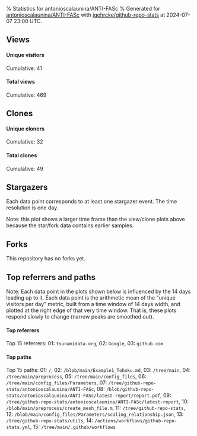 % Statistics for antonioscalaunina/ANTI-FASc
% Generated for [antonioscalaunina/ANTI-FASc](https://github.com/antonioscalaunina/ANTI-FASc) with [jgehrcke/github-repo-stats](https://github.com/jgehrcke/github-repo-stats) at 2024-07-07 23:00 UTC.


## Views

#### Unique visitors
<div id="chart_views_unique" class="full-width-chart"></div>

Cumulative: 41

#### Total views
<div id="chart_views_total" class="full-width-chart"></div>

Cumulative: 469

<div class="pagebreak-for-print"> </div>

## Clones

#### Unique cloners
<div id="chart_clones_unique" class="full-width-chart"></div>

Cumulative: 32

#### Total clones
<div id="chart_clones_total" class="full-width-chart"></div>

Cumulative: 49



<div class="pagebreak-for-print"> </div>



## Stargazers

Each data point corresponds to at least one stargazer event.
The time resolution is one day.

<div id="chart_stargazers" class="full-width-chart"></div>


Note: this plot shows a larger time frame than the view/clone plots above because the star/fork data contains earlier samples.



## Forks

This repository has no forks yet.



<div class="pagebreak-for-print"> </div>



## Top referrers and paths


Note: Each data point in the plots shown below is influenced by the 14 days
leading up to it. Each data point is the arithmetic mean of the "unique
visitors per day" metric, built from a time window of 14 days width, and
plotted at the right edge of that very time window. That is, these plots
respond slowly to change (narrow peaks are smoothed out).




#### Top referrers


<div id="chart_referrers_top_n_alltime" class="full-width-chart"></div>

Top 15 referrers: 01: `tsunamidata.org`, 02: `Google`, 03: `github.com`





#### Top paths


<div id="chart_paths_top_n_alltime" class="full-width-chart"></div>

Top 15 paths: 01: `/`, 02: `/blob/main/Example1_Tohoku.md`, 03: `/tree/main`, 04: `/tree/main/preprocess`, 05: `/tree/main/config_files`, 06: `/tree/main/config_files/Parameters`, 07: `/tree/github-repo-stats/antonioscalaunina/ANTI-FASc`, 08: `/blob/github-repo-stats/antonioscalaunina/ANTI-FASc/latest-report/report.pdf`, 09: `/tree/github-repo-stats/antonioscalaunina/ANTI-FASc/latest-report`, 10: `/blob/main/preprocess/create_mesh_file.m`, 11: `/tree/github-repo-stats`, 12: `/blob/main/config_files/Parameters/scaling_relationship.json`, 13: `/tree/github-repo-stats/utils`, 14: `/actions/workflows/github-repo-stats.yml`, 15: `/tree/main/.github/workflows`


<script type="text/javascript">
    vegaEmbed('#chart_views_unique', {"$schema": "https://vega.github.io/schema/vega-lite/v4.17.0.json", "config": {"arc": {"fill": "#1b1e23"}, "area": {"fill": "#1b1e23"}, "axisBottom": {"domainColor": "#a9b4c4", "gridColor": "#a9b4c4", "labelColor": "#1b1e23", "labelFont": "relative-mono-11-pitch-pro, Menlo, monospace", "tickColor": "#a9b4c4", "titleColor": "#1b1e23", "titleFont": "relative-mono-11-pitch-pro, Menlo, monospace"}, "axisLeft": {"domainColor": "#a9b4c4", "gridColor": "#a9b4c4", "labelColor": "#1b1e23", "labelFont": "relative-mono-11-pitch-pro, Menlo, monospace", "tickColor": "#a9b4c4", "titleColor": "#1b1e23", "titleFont": "relative-mono-11-pitch-pro, Menlo, monospace"}, "axisX": {"grid": false}, "axisY": {"grid": false, "labelBound": true}, "background": "#FFFFFF", "group": {"fill": "#FFFFFF"}, "header": {"fontWeight": 400, "labelFont": "relative-mono-11-pitch-pro, Menlo, monospace", "titleFont": "relative-mono-11-pitch-pro, Menlo, monospace"}, "legend": {"labelFont": "relative-mono-11-pitch-pro, Menlo, monospace", "symbolSize": 200, "symbolType": "circle", "titleFont": "relative-mono-11-pitch-pro, Menlo, monospace"}, "line": {"color": "#1b1e23", "stroke": "#1b1e23"}, "path": {"stroke": "#1b1e23"}, "point": {"color": "#1b1e23", "cursor": "pointer", "filled": true, "size": 20}, "range": {"category": ["#85a2f7", "#ea9755", "#7eb36a", "#f07071", "#bc85d9", "#e587b6", "#a9b4c4", "#d4c05e", "#64b9c4"]}, "style": {"bar": {"fill": "#1b1e23"}, "text": {"font": "relative-mono-11-pitch-pro, Menlo, monospace", "fontWeight": 400}}, "symbol": {"shape": "circle"}, "title": {"anchor": "start", "font": "relative-mono-11-pitch-pro, Menlo, monospace", "fontWeight": 400}, "trail": {"color": "#1b1e23", "stroke": "#1b1e23"}, "view": {"stroke": null}}, "data": {"name": "data-67abc84c43fa76aeb99951fd622b638c"}, "datasets": {"data-67abc84c43fa76aeb99951fd622b638c": [{"time": "2024-06-05T00:00:00+00:00", "views_total": 52, "views_unique": 2}, {"time": "2024-06-07T00:00:00+00:00", "views_total": 25, "views_unique": 2}, {"time": "2024-06-08T00:00:00+00:00", "views_total": 9, "views_unique": 1}, {"time": "2024-06-10T00:00:00+00:00", "views_total": 36, "views_unique": 1}, {"time": "2024-06-11T00:00:00+00:00", "views_total": 23, "views_unique": 3}, {"time": "2024-06-12T00:00:00+00:00", "views_total": 3, "views_unique": 1}, {"time": "2024-06-13T00:00:00+00:00", "views_total": 0, "views_unique": 0}, {"time": "2024-06-14T00:00:00+00:00", "views_total": 16, "views_unique": 2}, {"time": "2024-06-16T00:00:00+00:00", "views_total": 2, "views_unique": 1}, {"time": "2024-06-17T00:00:00+00:00", "views_total": 58, "views_unique": 4}, {"time": "2024-06-18T00:00:00+00:00", "views_total": 2, "views_unique": 1}, {"time": "2024-06-19T00:00:00+00:00", "views_total": 137, "views_unique": 2}, {"time": "2024-06-20T00:00:00+00:00", "views_total": 8, "views_unique": 2}, {"time": "2024-06-21T00:00:00+00:00", "views_total": 2, "views_unique": 1}, {"time": "2024-06-23T00:00:00+00:00", "views_total": 4, "views_unique": 1}, {"time": "2024-06-24T00:00:00+00:00", "views_total": 11, "views_unique": 1}, {"time": "2024-06-26T00:00:00+00:00", "views_total": 8, "views_unique": 1}, {"time": "2024-06-27T00:00:00+00:00", "views_total": 21, "views_unique": 1}, {"time": "2024-06-28T00:00:00+00:00", "views_total": 18, "views_unique": 4}, {"time": "2024-06-29T00:00:00+00:00", "views_total": 0, "views_unique": 0}, {"time": "2024-06-30T00:00:00+00:00", "views_total": 2, "views_unique": 1}, {"time": "2024-07-01T00:00:00+00:00", "views_total": 18, "views_unique": 2}, {"time": "2024-07-02T00:00:00+00:00", "views_total": 2, "views_unique": 1}, {"time": "2024-07-03T00:00:00+00:00", "views_total": 6, "views_unique": 3}, {"time": "2024-07-04T00:00:00+00:00", "views_total": 4, "views_unique": 2}, {"time": "2024-07-05T00:00:00+00:00", "views_total": 2, "views_unique": 1}]}, "encoding": {"tooltip": [{"field": "views_unique", "format": ".1f", "title": "views (u)", "type": "quantitative"}, {"field": "time", "format": "%B %e, %Y", "title": "date", "type": "temporal"}], "x": {"axis": {"labelAngle": 25}, "field": "time", "scale": {"domain": ["2024-06-05", "2024-07-05"]}, "timeUnit": "yearmonthdate", "title": "date", "type": "temporal"}, "y": {"axis": {}, "field": "views_unique", "scale": {"domain": [0, 4.4], "type": "linear", "zero": true}, "title": "unique views per day", "type": "quantitative"}}, "height": 200, "mark": {"point": true, "type": "line"}, "padding": 10, "width": "container"}, {"actions": false, "renderer": "svg"}).catch(console.error);
vegaEmbed('#chart_views_total', {"$schema": "https://vega.github.io/schema/vega-lite/v4.17.0.json", "config": {"arc": {"fill": "#1b1e23"}, "area": {"fill": "#1b1e23"}, "axisBottom": {"domainColor": "#a9b4c4", "gridColor": "#a9b4c4", "labelColor": "#1b1e23", "labelFont": "relative-mono-11-pitch-pro, Menlo, monospace", "tickColor": "#a9b4c4", "titleColor": "#1b1e23", "titleFont": "relative-mono-11-pitch-pro, Menlo, monospace"}, "axisLeft": {"domainColor": "#a9b4c4", "gridColor": "#a9b4c4", "labelColor": "#1b1e23", "labelFont": "relative-mono-11-pitch-pro, Menlo, monospace", "tickColor": "#a9b4c4", "titleColor": "#1b1e23", "titleFont": "relative-mono-11-pitch-pro, Menlo, monospace"}, "axisX": {"grid": false}, "axisY": {"grid": false, "labelBound": true}, "background": "#FFFFFF", "group": {"fill": "#FFFFFF"}, "header": {"fontWeight": 400, "labelFont": "relative-mono-11-pitch-pro, Menlo, monospace", "titleFont": "relative-mono-11-pitch-pro, Menlo, monospace"}, "legend": {"labelFont": "relative-mono-11-pitch-pro, Menlo, monospace", "symbolSize": 200, "symbolType": "circle", "titleFont": "relative-mono-11-pitch-pro, Menlo, monospace"}, "line": {"color": "#1b1e23", "stroke": "#1b1e23"}, "path": {"stroke": "#1b1e23"}, "point": {"color": "#1b1e23", "cursor": "pointer", "filled": true, "size": 20}, "range": {"category": ["#85a2f7", "#ea9755", "#7eb36a", "#f07071", "#bc85d9", "#e587b6", "#a9b4c4", "#d4c05e", "#64b9c4"]}, "style": {"bar": {"fill": "#1b1e23"}, "text": {"font": "relative-mono-11-pitch-pro, Menlo, monospace", "fontWeight": 400}}, "symbol": {"shape": "circle"}, "title": {"anchor": "start", "font": "relative-mono-11-pitch-pro, Menlo, monospace", "fontWeight": 400}, "trail": {"color": "#1b1e23", "stroke": "#1b1e23"}, "view": {"stroke": null}}, "data": {"name": "data-67abc84c43fa76aeb99951fd622b638c"}, "datasets": {"data-67abc84c43fa76aeb99951fd622b638c": [{"time": "2024-06-05T00:00:00+00:00", "views_total": 52, "views_unique": 2}, {"time": "2024-06-07T00:00:00+00:00", "views_total": 25, "views_unique": 2}, {"time": "2024-06-08T00:00:00+00:00", "views_total": 9, "views_unique": 1}, {"time": "2024-06-10T00:00:00+00:00", "views_total": 36, "views_unique": 1}, {"time": "2024-06-11T00:00:00+00:00", "views_total": 23, "views_unique": 3}, {"time": "2024-06-12T00:00:00+00:00", "views_total": 3, "views_unique": 1}, {"time": "2024-06-13T00:00:00+00:00", "views_total": 0, "views_unique": 0}, {"time": "2024-06-14T00:00:00+00:00", "views_total": 16, "views_unique": 2}, {"time": "2024-06-16T00:00:00+00:00", "views_total": 2, "views_unique": 1}, {"time": "2024-06-17T00:00:00+00:00", "views_total": 58, "views_unique": 4}, {"time": "2024-06-18T00:00:00+00:00", "views_total": 2, "views_unique": 1}, {"time": "2024-06-19T00:00:00+00:00", "views_total": 137, "views_unique": 2}, {"time": "2024-06-20T00:00:00+00:00", "views_total": 8, "views_unique": 2}, {"time": "2024-06-21T00:00:00+00:00", "views_total": 2, "views_unique": 1}, {"time": "2024-06-23T00:00:00+00:00", "views_total": 4, "views_unique": 1}, {"time": "2024-06-24T00:00:00+00:00", "views_total": 11, "views_unique": 1}, {"time": "2024-06-26T00:00:00+00:00", "views_total": 8, "views_unique": 1}, {"time": "2024-06-27T00:00:00+00:00", "views_total": 21, "views_unique": 1}, {"time": "2024-06-28T00:00:00+00:00", "views_total": 18, "views_unique": 4}, {"time": "2024-06-29T00:00:00+00:00", "views_total": 0, "views_unique": 0}, {"time": "2024-06-30T00:00:00+00:00", "views_total": 2, "views_unique": 1}, {"time": "2024-07-01T00:00:00+00:00", "views_total": 18, "views_unique": 2}, {"time": "2024-07-02T00:00:00+00:00", "views_total": 2, "views_unique": 1}, {"time": "2024-07-03T00:00:00+00:00", "views_total": 6, "views_unique": 3}, {"time": "2024-07-04T00:00:00+00:00", "views_total": 4, "views_unique": 2}, {"time": "2024-07-05T00:00:00+00:00", "views_total": 2, "views_unique": 1}]}, "encoding": {"tooltip": [{"field": "views_total", "format": ".1f", "title": "views (t)", "type": "quantitative"}, {"field": "time", "format": "%B %e, %Y", "title": "date", "type": "temporal"}], "x": {"axis": {"labelAngle": 25}, "field": "time", "scale": {"domain": ["2024-06-05", "2024-07-05"]}, "timeUnit": "yearmonthdate", "title": "date", "type": "temporal"}, "y": {"axis": {"values": [1, 10, 50, 100, 500, 1000, 5000, 10000]}, "field": "views_total", "scale": {"domain": [0, 150.70000000000002], "type": "symlog", "zero": true}, "title": "total views per day", "type": "quantitative"}}, "height": 200, "mark": {"point": true, "type": "line"}, "padding": 10, "width": "container"}, {"actions": false, "renderer": "svg"}).catch(console.error);
vegaEmbed('#chart_clones_unique', {"$schema": "https://vega.github.io/schema/vega-lite/v4.17.0.json", "config": {"arc": {"fill": "#1b1e23"}, "area": {"fill": "#1b1e23"}, "axisBottom": {"domainColor": "#a9b4c4", "gridColor": "#a9b4c4", "labelColor": "#1b1e23", "labelFont": "relative-mono-11-pitch-pro, Menlo, monospace", "tickColor": "#a9b4c4", "titleColor": "#1b1e23", "titleFont": "relative-mono-11-pitch-pro, Menlo, monospace"}, "axisLeft": {"domainColor": "#a9b4c4", "gridColor": "#a9b4c4", "labelColor": "#1b1e23", "labelFont": "relative-mono-11-pitch-pro, Menlo, monospace", "tickColor": "#a9b4c4", "titleColor": "#1b1e23", "titleFont": "relative-mono-11-pitch-pro, Menlo, monospace"}, "axisX": {"grid": false}, "axisY": {"grid": false, "labelBound": true}, "background": "#FFFFFF", "group": {"fill": "#FFFFFF"}, "header": {"fontWeight": 400, "labelFont": "relative-mono-11-pitch-pro, Menlo, monospace", "titleFont": "relative-mono-11-pitch-pro, Menlo, monospace"}, "legend": {"labelFont": "relative-mono-11-pitch-pro, Menlo, monospace", "symbolSize": 200, "symbolType": "circle", "titleFont": "relative-mono-11-pitch-pro, Menlo, monospace"}, "line": {"color": "#1b1e23", "stroke": "#1b1e23"}, "path": {"stroke": "#1b1e23"}, "point": {"color": "#1b1e23", "cursor": "pointer", "filled": true, "size": 20}, "range": {"category": ["#85a2f7", "#ea9755", "#7eb36a", "#f07071", "#bc85d9", "#e587b6", "#a9b4c4", "#d4c05e", "#64b9c4"]}, "style": {"bar": {"fill": "#1b1e23"}, "text": {"font": "relative-mono-11-pitch-pro, Menlo, monospace", "fontWeight": 400}}, "symbol": {"shape": "circle"}, "title": {"anchor": "start", "font": "relative-mono-11-pitch-pro, Menlo, monospace", "fontWeight": 400}, "trail": {"color": "#1b1e23", "stroke": "#1b1e23"}, "view": {"stroke": null}}, "data": {"name": "data-77c3c3524692feede7cbf562541f0e4c"}, "datasets": {"data-77c3c3524692feede7cbf562541f0e4c": [{"clones_total": 0, "clones_unique": 0, "time": "2024-06-05T00:00:00+00:00"}, {"clones_total": 3, "clones_unique": 3, "time": "2024-06-07T00:00:00+00:00"}, {"clones_total": 0, "clones_unique": 0, "time": "2024-06-08T00:00:00+00:00"}, {"clones_total": 6, "clones_unique": 2, "time": "2024-06-10T00:00:00+00:00"}, {"clones_total": 1, "clones_unique": 1, "time": "2024-06-11T00:00:00+00:00"}, {"clones_total": 2, "clones_unique": 2, "time": "2024-06-12T00:00:00+00:00"}, {"clones_total": 1, "clones_unique": 1, "time": "2024-06-13T00:00:00+00:00"}, {"clones_total": 0, "clones_unique": 0, "time": "2024-06-14T00:00:00+00:00"}, {"clones_total": 0, "clones_unique": 0, "time": "2024-06-16T00:00:00+00:00"}, {"clones_total": 0, "clones_unique": 0, "time": "2024-06-17T00:00:00+00:00"}, {"clones_total": 0, "clones_unique": 0, "time": "2024-06-18T00:00:00+00:00"}, {"clones_total": 13, "clones_unique": 9, "time": "2024-06-19T00:00:00+00:00"}, {"clones_total": 1, "clones_unique": 1, "time": "2024-06-20T00:00:00+00:00"}, {"clones_total": 1, "clones_unique": 1, "time": "2024-06-21T00:00:00+00:00"}, {"clones_total": 4, "clones_unique": 2, "time": "2024-06-23T00:00:00+00:00"}, {"clones_total": 2, "clones_unique": 1, "time": "2024-06-24T00:00:00+00:00"}, {"clones_total": 0, "clones_unique": 0, "time": "2024-06-26T00:00:00+00:00"}, {"clones_total": 4, "clones_unique": 2, "time": "2024-06-27T00:00:00+00:00"}, {"clones_total": 0, "clones_unique": 0, "time": "2024-06-28T00:00:00+00:00"}, {"clones_total": 3, "clones_unique": 2, "time": "2024-06-29T00:00:00+00:00"}, {"clones_total": 3, "clones_unique": 1, "time": "2024-06-30T00:00:00+00:00"}, {"clones_total": 1, "clones_unique": 1, "time": "2024-07-01T00:00:00+00:00"}, {"clones_total": 0, "clones_unique": 0, "time": "2024-07-02T00:00:00+00:00"}, {"clones_total": 2, "clones_unique": 1, "time": "2024-07-03T00:00:00+00:00"}, {"clones_total": 2, "clones_unique": 2, "time": "2024-07-04T00:00:00+00:00"}, {"clones_total": 0, "clones_unique": 0, "time": "2024-07-05T00:00:00+00:00"}]}, "encoding": {"tooltip": [{"field": "clones_unique", "format": ".1f", "title": "clones (u)", "type": "quantitative"}, {"field": "time", "format": "%B %e, %Y", "title": "date", "type": "temporal"}], "x": {"axis": {"labelAngle": 25}, "field": "time", "scale": {"domain": ["2024-06-05", "2024-07-05"]}, "timeUnit": "yearmonthdate", "title": "date", "type": "temporal"}, "y": {"axis": {}, "field": "clones_unique", "scale": {"domain": [0, 9.9], "type": "linear", "zero": true}, "title": "unique clones per day", "type": "quantitative"}}, "height": 200, "mark": {"point": true, "type": "line"}, "padding": 10, "width": "container"}, {"actions": false, "renderer": "svg"}).catch(console.error);
vegaEmbed('#chart_clones_total', {"$schema": "https://vega.github.io/schema/vega-lite/v4.17.0.json", "config": {"arc": {"fill": "#1b1e23"}, "area": {"fill": "#1b1e23"}, "axisBottom": {"domainColor": "#a9b4c4", "gridColor": "#a9b4c4", "labelColor": "#1b1e23", "labelFont": "relative-mono-11-pitch-pro, Menlo, monospace", "tickColor": "#a9b4c4", "titleColor": "#1b1e23", "titleFont": "relative-mono-11-pitch-pro, Menlo, monospace"}, "axisLeft": {"domainColor": "#a9b4c4", "gridColor": "#a9b4c4", "labelColor": "#1b1e23", "labelFont": "relative-mono-11-pitch-pro, Menlo, monospace", "tickColor": "#a9b4c4", "titleColor": "#1b1e23", "titleFont": "relative-mono-11-pitch-pro, Menlo, monospace"}, "axisX": {"grid": false}, "axisY": {"grid": false, "labelBound": true}, "background": "#FFFFFF", "group": {"fill": "#FFFFFF"}, "header": {"fontWeight": 400, "labelFont": "relative-mono-11-pitch-pro, Menlo, monospace", "titleFont": "relative-mono-11-pitch-pro, Menlo, monospace"}, "legend": {"labelFont": "relative-mono-11-pitch-pro, Menlo, monospace", "symbolSize": 200, "symbolType": "circle", "titleFont": "relative-mono-11-pitch-pro, Menlo, monospace"}, "line": {"color": "#1b1e23", "stroke": "#1b1e23"}, "path": {"stroke": "#1b1e23"}, "point": {"color": "#1b1e23", "cursor": "pointer", "filled": true, "size": 20}, "range": {"category": ["#85a2f7", "#ea9755", "#7eb36a", "#f07071", "#bc85d9", "#e587b6", "#a9b4c4", "#d4c05e", "#64b9c4"]}, "style": {"bar": {"fill": "#1b1e23"}, "text": {"font": "relative-mono-11-pitch-pro, Menlo, monospace", "fontWeight": 400}}, "symbol": {"shape": "circle"}, "title": {"anchor": "start", "font": "relative-mono-11-pitch-pro, Menlo, monospace", "fontWeight": 400}, "trail": {"color": "#1b1e23", "stroke": "#1b1e23"}, "view": {"stroke": null}}, "data": {"name": "data-77c3c3524692feede7cbf562541f0e4c"}, "datasets": {"data-77c3c3524692feede7cbf562541f0e4c": [{"clones_total": 0, "clones_unique": 0, "time": "2024-06-05T00:00:00+00:00"}, {"clones_total": 3, "clones_unique": 3, "time": "2024-06-07T00:00:00+00:00"}, {"clones_total": 0, "clones_unique": 0, "time": "2024-06-08T00:00:00+00:00"}, {"clones_total": 6, "clones_unique": 2, "time": "2024-06-10T00:00:00+00:00"}, {"clones_total": 1, "clones_unique": 1, "time": "2024-06-11T00:00:00+00:00"}, {"clones_total": 2, "clones_unique": 2, "time": "2024-06-12T00:00:00+00:00"}, {"clones_total": 1, "clones_unique": 1, "time": "2024-06-13T00:00:00+00:00"}, {"clones_total": 0, "clones_unique": 0, "time": "2024-06-14T00:00:00+00:00"}, {"clones_total": 0, "clones_unique": 0, "time": "2024-06-16T00:00:00+00:00"}, {"clones_total": 0, "clones_unique": 0, "time": "2024-06-17T00:00:00+00:00"}, {"clones_total": 0, "clones_unique": 0, "time": "2024-06-18T00:00:00+00:00"}, {"clones_total": 13, "clones_unique": 9, "time": "2024-06-19T00:00:00+00:00"}, {"clones_total": 1, "clones_unique": 1, "time": "2024-06-20T00:00:00+00:00"}, {"clones_total": 1, "clones_unique": 1, "time": "2024-06-21T00:00:00+00:00"}, {"clones_total": 4, "clones_unique": 2, "time": "2024-06-23T00:00:00+00:00"}, {"clones_total": 2, "clones_unique": 1, "time": "2024-06-24T00:00:00+00:00"}, {"clones_total": 0, "clones_unique": 0, "time": "2024-06-26T00:00:00+00:00"}, {"clones_total": 4, "clones_unique": 2, "time": "2024-06-27T00:00:00+00:00"}, {"clones_total": 0, "clones_unique": 0, "time": "2024-06-28T00:00:00+00:00"}, {"clones_total": 3, "clones_unique": 2, "time": "2024-06-29T00:00:00+00:00"}, {"clones_total": 3, "clones_unique": 1, "time": "2024-06-30T00:00:00+00:00"}, {"clones_total": 1, "clones_unique": 1, "time": "2024-07-01T00:00:00+00:00"}, {"clones_total": 0, "clones_unique": 0, "time": "2024-07-02T00:00:00+00:00"}, {"clones_total": 2, "clones_unique": 1, "time": "2024-07-03T00:00:00+00:00"}, {"clones_total": 2, "clones_unique": 2, "time": "2024-07-04T00:00:00+00:00"}, {"clones_total": 0, "clones_unique": 0, "time": "2024-07-05T00:00:00+00:00"}]}, "encoding": {"tooltip": [{"field": "clones_total", "format": ".1f", "title": "clones (t)", "type": "quantitative"}, {"field": "time", "format": "%B %e, %Y", "title": "date", "type": "temporal"}], "x": {"axis": {"labelAngle": 25}, "field": "time", "scale": {"domain": ["2024-06-05", "2024-07-05"]}, "timeUnit": "yearmonthdate", "title": "date", "type": "temporal"}, "y": {"axis": {}, "field": "clones_total", "scale": {"domain": [0, 14.3], "type": "linear", "zero": true}, "title": "total clones per day", "type": "quantitative"}}, "height": 200, "mark": {"point": true, "type": "line"}, "padding": 10, "width": "container"}, {"actions": false, "renderer": "svg"}).catch(console.error);
vegaEmbed('#chart_stargazers', {"$schema": "https://vega.github.io/schema/vega-lite/v4.17.0.json", "config": {"arc": {"fill": "#1b1e23"}, "area": {"fill": "#1b1e23"}, "axisBottom": {"domainColor": "#a9b4c4", "gridColor": "#a9b4c4", "labelColor": "#1b1e23", "labelFont": "relative-mono-11-pitch-pro, Menlo, monospace", "tickColor": "#a9b4c4", "titleColor": "#1b1e23", "titleFont": "relative-mono-11-pitch-pro, Menlo, monospace"}, "axisLeft": {"domainColor": "#a9b4c4", "gridColor": "#a9b4c4", "labelColor": "#1b1e23", "labelFont": "relative-mono-11-pitch-pro, Menlo, monospace", "tickColor": "#a9b4c4", "titleColor": "#1b1e23", "titleFont": "relative-mono-11-pitch-pro, Menlo, monospace"}, "axisX": {"grid": false}, "axisY": {"grid": false}, "background": "#FFFFFF", "group": {"fill": "#FFFFFF"}, "header": {"fontWeight": 400, "labelFont": "relative-mono-11-pitch-pro, Menlo, monospace", "titleFont": "relative-mono-11-pitch-pro, Menlo, monospace"}, "legend": {"labelFont": "relative-mono-11-pitch-pro, Menlo, monospace", "symbolSize": 200, "symbolType": "circle", "titleFont": "relative-mono-11-pitch-pro, Menlo, monospace"}, "line": {"color": "#1b1e23", "stroke": "#1b1e23"}, "path": {"stroke": "#1b1e23"}, "point": {"color": "#1b1e23", "cursor": "pointer", "filled": true, "size": 50}, "range": {"category": ["#85a2f7", "#ea9755", "#7eb36a", "#f07071", "#bc85d9", "#e587b6", "#a9b4c4", "#d4c05e", "#64b9c4"]}, "style": {"bar": {"fill": "#1b1e23"}, "text": {"font": "relative-mono-11-pitch-pro, Menlo, monospace", "fontWeight": 400}}, "symbol": {"shape": "circle"}, "title": {"anchor": "start", "font": "relative-mono-11-pitch-pro, Menlo, monospace", "fontWeight": 400}, "trail": {"color": "#1b1e23", "stroke": "#1b1e23"}, "view": {"stroke": null}}, "data": {"name": "data-9589ca68f35df22cf83650d0e553ec3a"}, "datasets": {"data-9589ca68f35df22cf83650d0e553ec3a": [{"stars_cumulative": 1, "time": "2022-11-15T12:26:30+00:00"}]}, "encoding": {"tooltip": [{"field": "stars_cumulative", "format": "d", "title": "stars", "type": "quantitative"}, {"field": "time", "format": "%B %e, %Y", "title": "date", "type": "temporal"}], "x": {"axis": {"labelAngle": 25}, "field": "time", "scale": {"domain": ["2022-11-15", "2024-07-05"]}, "timeUnit": "yearmonthdate", "title": "date", "type": "temporal"}, "y": {"field": "stars_cumulative", "scale": {"domain": [0, 1.1], "zero": true}, "title": "stargazer count (cumulative)", "type": "quantitative"}}, "height": 300, "mark": {"point": true, "type": "line"}, "padding": 10, "width": "container"}, {"actions": false, "renderer": "svg"}).catch(console.error);
vegaEmbed('#chart_referrers_top_n_alltime', {"$schema": "https://vega.github.io/schema/vega-lite/v4.17.0.json", "config": {"arc": {"fill": "#1b1e23"}, "area": {"fill": "#1b1e23"}, "axisBottom": {"domainColor": "#a9b4c4", "gridColor": "#a9b4c4", "labelColor": "#1b1e23", "labelFont": "relative-mono-11-pitch-pro, Menlo, monospace", "tickColor": "#a9b4c4", "titleColor": "#1b1e23", "titleFont": "relative-mono-11-pitch-pro, Menlo, monospace"}, "axisLeft": {"domainColor": "#a9b4c4", "gridColor": "#a9b4c4", "labelColor": "#1b1e23", "labelFont": "relative-mono-11-pitch-pro, Menlo, monospace", "tickColor": "#a9b4c4", "titleColor": "#1b1e23", "titleFont": "relative-mono-11-pitch-pro, Menlo, monospace"}, "axisX": {"grid": false}, "axisY": {"grid": false}, "background": "#FFFFFF", "group": {"fill": "#FFFFFF"}, "header": {"fontWeight": 400, "labelFont": "relative-mono-11-pitch-pro, Menlo, monospace", "titleFont": "relative-mono-11-pitch-pro, Menlo, monospace"}, "legend": {"labelFont": "relative-mono-11-pitch-pro, Menlo, monospace", "symbolSize": 200, "symbolType": "circle", "titleFont": "relative-mono-11-pitch-pro, Menlo, monospace"}, "line": {"color": "#1b1e23", "stroke": "#1b1e23"}, "path": {"stroke": "#1b1e23"}, "point": {"color": "#1b1e23", "cursor": "pointer", "filled": true, "size": 30}, "range": {"category": ["#85a2f7", "#ea9755", "#7eb36a", "#f07071", "#bc85d9", "#e587b6", "#a9b4c4", "#d4c05e", "#64b9c4"]}, "style": {"bar": {"fill": "#1b1e23"}, "text": {"font": "relative-mono-11-pitch-pro, Menlo, monospace", "fontWeight": 400}}, "symbol": {"shape": "circle"}, "title": {"anchor": "start", "font": "relative-mono-11-pitch-pro, Menlo, monospace", "fontWeight": 400}, "trail": {"color": "#1b1e23", "stroke": "#1b1e23"}, "view": {"stroke": null}}, "data": {"name": "data-2fac112910ac7de5214c35c5a48e5bec"}, "datasets": {"data-2fac112910ac7de5214c35c5a48e5bec": [{"referrer": "tsunamidata.org", "time": "2024-06-19T00:00:00+00:00", "views_unique": null, "views_unique_norm": null}, {"referrer": "tsunamidata.org", "time": "2024-06-20T00:00:00+00:00", "views_unique": null, "views_unique_norm": null}, {"referrer": "tsunamidata.org", "time": "2024-06-21T00:00:00+00:00", "views_unique": null, "views_unique_norm": null}, {"referrer": "tsunamidata.org", "time": "2024-06-22T00:00:00+00:00", "views_unique": null, "views_unique_norm": null}, {"referrer": "tsunamidata.org", "time": "2024-06-23T00:00:00+00:00", "views_unique": null, "views_unique_norm": null}, {"referrer": "tsunamidata.org", "time": "2024-06-24T00:00:00+00:00", "views_unique": null, "views_unique_norm": null}, {"referrer": "tsunamidata.org", "time": "2024-06-25T00:00:00+00:00", "views_unique": null, "views_unique_norm": null}, {"referrer": "tsunamidata.org", "time": "2024-06-26T00:00:00+00:00", "views_unique": null, "views_unique_norm": null}, {"referrer": "tsunamidata.org", "time": "2024-06-27T00:00:00+00:00", "views_unique": null, "views_unique_norm": null}, {"referrer": "tsunamidata.org", "time": "2024-06-28T00:00:00+00:00", "views_unique": null, "views_unique_norm": null}, {"referrer": "tsunamidata.org", "time": "2024-06-29T00:00:00+00:00", "views_unique": 3.0, "views_unique_norm": 0.21428571428571427}, {"referrer": "tsunamidata.org", "time": "2024-06-30T00:00:00+00:00", "views_unique": 3.0, "views_unique_norm": 0.21428571428571427}, {"referrer": "tsunamidata.org", "time": "2024-07-01T00:00:00+00:00", "views_unique": 3.0, "views_unique_norm": 0.21428571428571427}, {"referrer": "tsunamidata.org", "time": "2024-07-02T00:00:00+00:00", "views_unique": 3.0, "views_unique_norm": 0.21428571428571427}, {"referrer": "tsunamidata.org", "time": "2024-07-03T00:00:00+00:00", "views_unique": 3.0, "views_unique_norm": 0.21428571428571427}, {"referrer": "tsunamidata.org", "time": "2024-07-04T00:00:00+00:00", "views_unique": 3.0, "views_unique_norm": 0.21428571428571427}, {"referrer": "tsunamidata.org", "time": "2024-07-05T00:00:00+00:00", "views_unique": 3.0, "views_unique_norm": 0.21428571428571427}, {"referrer": "tsunamidata.org", "time": "2024-07-06T00:00:00+00:00", "views_unique": 3.0, "views_unique_norm": 0.21428571428571427}, {"referrer": "tsunamidata.org", "time": "2024-07-07T00:00:00+00:00", "views_unique": 3.0, "views_unique_norm": 0.21428571428571427}, {"referrer": "Google", "time": "2024-06-19T00:00:00+00:00", "views_unique": 1.0, "views_unique_norm": 0.07142857142857142}, {"referrer": "Google", "time": "2024-06-20T00:00:00+00:00", "views_unique": 1.0, "views_unique_norm": 0.07142857142857142}, {"referrer": "Google", "time": "2024-06-21T00:00:00+00:00", "views_unique": null, "views_unique_norm": null}, {"referrer": "Google", "time": "2024-06-22T00:00:00+00:00", "views_unique": null, "views_unique_norm": null}, {"referrer": "Google", "time": "2024-06-23T00:00:00+00:00", "views_unique": null, "views_unique_norm": null}, {"referrer": "Google", "time": "2024-06-24T00:00:00+00:00", "views_unique": 1.0, "views_unique_norm": 0.07142857142857142}, {"referrer": "Google", "time": "2024-06-25T00:00:00+00:00", "views_unique": 1.0, "views_unique_norm": 0.07142857142857142}, {"referrer": "Google", "time": "2024-06-26T00:00:00+00:00", "views_unique": 1.0, "views_unique_norm": 0.07142857142857142}, {"referrer": "Google", "time": "2024-06-27T00:00:00+00:00", "views_unique": 2.0, "views_unique_norm": 0.14285714285714285}, {"referrer": "Google", "time": "2024-06-28T00:00:00+00:00", "views_unique": 2.0, "views_unique_norm": 0.14285714285714285}, {"referrer": "Google", "time": "2024-06-29T00:00:00+00:00", "views_unique": 2.0, "views_unique_norm": 0.14285714285714285}, {"referrer": "Google", "time": "2024-06-30T00:00:00+00:00", "views_unique": 2.0, "views_unique_norm": 0.14285714285714285}, {"referrer": "Google", "time": "2024-07-01T00:00:00+00:00", "views_unique": 2.0, "views_unique_norm": 0.14285714285714285}, {"referrer": "Google", "time": "2024-07-02T00:00:00+00:00", "views_unique": 2.0, "views_unique_norm": 0.14285714285714285}, {"referrer": "Google", "time": "2024-07-03T00:00:00+00:00", "views_unique": 2.0, "views_unique_norm": 0.14285714285714285}, {"referrer": "Google", "time": "2024-07-04T00:00:00+00:00", "views_unique": 2.0, "views_unique_norm": 0.14285714285714285}, {"referrer": "Google", "time": "2024-07-05T00:00:00+00:00", "views_unique": 2.0, "views_unique_norm": 0.14285714285714285}, {"referrer": "Google", "time": "2024-07-06T00:00:00+00:00", "views_unique": 2.0, "views_unique_norm": 0.14285714285714285}, {"referrer": "Google", "time": "2024-07-07T00:00:00+00:00", "views_unique": 1.0, "views_unique_norm": 0.07142857142857142}, {"referrer": "github.com", "time": "2024-06-19T00:00:00+00:00", "views_unique": null, "views_unique_norm": null}, {"referrer": "github.com", "time": "2024-06-20T00:00:00+00:00", "views_unique": 1.0, "views_unique_norm": 0.07142857142857142}, {"referrer": "github.com", "time": "2024-06-21T00:00:00+00:00", "views_unique": 1.0, "views_unique_norm": 0.07142857142857142}, {"referrer": "github.com", "time": "2024-06-22T00:00:00+00:00", "views_unique": 1.0, "views_unique_norm": 0.07142857142857142}, {"referrer": "github.com", "time": "2024-06-23T00:00:00+00:00", "views_unique": 1.0, "views_unique_norm": 0.07142857142857142}, {"referrer": "github.com", "time": "2024-06-24T00:00:00+00:00", "views_unique": 1.0, "views_unique_norm": 0.07142857142857142}, {"referrer": "github.com", "time": "2024-06-25T00:00:00+00:00", "views_unique": 1.0, "views_unique_norm": 0.07142857142857142}, {"referrer": "github.com", "time": "2024-06-26T00:00:00+00:00", "views_unique": 1.0, "views_unique_norm": 0.07142857142857142}, {"referrer": "github.com", "time": "2024-06-27T00:00:00+00:00", "views_unique": 1.0, "views_unique_norm": 0.07142857142857142}, {"referrer": "github.com", "time": "2024-06-28T00:00:00+00:00", "views_unique": 1.0, "views_unique_norm": 0.07142857142857142}, {"referrer": "github.com", "time": "2024-06-29T00:00:00+00:00", "views_unique": 1.0, "views_unique_norm": 0.07142857142857142}, {"referrer": "github.com", "time": "2024-06-30T00:00:00+00:00", "views_unique": 1.0, "views_unique_norm": 0.07142857142857142}, {"referrer": "github.com", "time": "2024-07-01T00:00:00+00:00", "views_unique": 1.0, "views_unique_norm": 0.07142857142857142}, {"referrer": "github.com", "time": "2024-07-02T00:00:00+00:00", "views_unique": 1.0, "views_unique_norm": 0.07142857142857142}, {"referrer": "github.com", "time": "2024-07-03T00:00:00+00:00", "views_unique": null, "views_unique_norm": null}, {"referrer": "github.com", "time": "2024-07-04T00:00:00+00:00", "views_unique": null, "views_unique_norm": null}, {"referrer": "github.com", "time": "2024-07-05T00:00:00+00:00", "views_unique": null, "views_unique_norm": null}, {"referrer": "github.com", "time": "2024-07-06T00:00:00+00:00", "views_unique": null, "views_unique_norm": null}, {"referrer": "github.com", "time": "2024-07-07T00:00:00+00:00", "views_unique": null, "views_unique_norm": null}]}, "encoding": {"color": {"field": "referrer", "legend": {"direction": "vertical", "orient": "top", "title": "Legend:"}, "sort": {"field": "order"}, "type": "nominal"}, "tooltip": [{"field": "referrer", "type": "nominal"}, {"field": "views_unique_norm", "format": ".2f", "title": "views (14d mean)", "type": "quantitative"}, {"field": "time", "format": "%B %e, %Y", "title": "date", "type": "temporal"}], "x": {"axis": {"labelAngle": 25}, "field": "time", "scale": {"domain": ["2024-06-05", "2024-07-05"]}, "timeUnit": "yearmonthdate", "title": "date", "type": "temporal"}, "y": {"field": "views_unique_norm", "scale": {"domain": [0, 0.2357142857142857], "type": "linear", "zero": true}, "title": "unique visitors per day (mean from last 14 days)", "type": "quantitative"}}, "height": 300, "mark": {"point": true, "type": "line"}, "padding": 10, "width": "container"}, {"actions": false, "renderer": "svg"}).catch(console.error);
vegaEmbed('#chart_paths_top_n_alltime', {"$schema": "https://vega.github.io/schema/vega-lite/v4.17.0.json", "config": {"arc": {"fill": "#1b1e23"}, "area": {"fill": "#1b1e23"}, "axisBottom": {"domainColor": "#a9b4c4", "gridColor": "#a9b4c4", "labelColor": "#1b1e23", "labelFont": "relative-mono-11-pitch-pro, Menlo, monospace", "tickColor": "#a9b4c4", "titleColor": "#1b1e23", "titleFont": "relative-mono-11-pitch-pro, Menlo, monospace"}, "axisLeft": {"domainColor": "#a9b4c4", "gridColor": "#a9b4c4", "labelColor": "#1b1e23", "labelFont": "relative-mono-11-pitch-pro, Menlo, monospace", "tickColor": "#a9b4c4", "titleColor": "#1b1e23", "titleFont": "relative-mono-11-pitch-pro, Menlo, monospace"}, "axisX": {"grid": false}, "axisY": {"grid": false}, "background": "#FFFFFF", "group": {"fill": "#FFFFFF"}, "header": {"fontWeight": 400, "labelFont": "relative-mono-11-pitch-pro, Menlo, monospace", "titleFont": "relative-mono-11-pitch-pro, Menlo, monospace"}, "legend": {"labelFont": "relative-mono-11-pitch-pro, Menlo, monospace", "symbolSize": 200, "symbolType": "circle", "titleFont": "relative-mono-11-pitch-pro, Menlo, monospace"}, "line": {"color": "#1b1e23", "stroke": "#1b1e23"}, "path": {"stroke": "#1b1e23"}, "point": {"color": "#1b1e23", "cursor": "pointer", "filled": true, "size": 30}, "range": {"category": ["#85a2f7", "#ea9755", "#7eb36a", "#f07071", "#bc85d9", "#e587b6", "#a9b4c4", "#d4c05e", "#64b9c4"]}, "style": {"bar": {"fill": "#1b1e23"}, "text": {"font": "relative-mono-11-pitch-pro, Menlo, monospace", "fontWeight": 400}}, "symbol": {"shape": "circle"}, "title": {"anchor": "start", "font": "relative-mono-11-pitch-pro, Menlo, monospace", "fontWeight": 400}, "trail": {"color": "#1b1e23", "stroke": "#1b1e23"}, "view": {"stroke": null}}, "data": {"name": "data-54a581d300bd21d91bb2b48cfe58321c"}, "datasets": {"data-54a581d300bd21d91bb2b48cfe58321c": [{"path": "/", "time": "2024-06-19T00:00:00+00:00", "views_unique": 3.0, "views_unique_norm": 0.21428571428571427}, {"path": "/", "time": "2024-06-20T00:00:00+00:00", "views_unique": 4.0, "views_unique_norm": 0.2857142857142857}, {"path": "/", "time": "2024-06-21T00:00:00+00:00", "views_unique": 3.0, "views_unique_norm": 0.21428571428571427}, {"path": "/", "time": "2024-06-22T00:00:00+00:00", "views_unique": 3.0, "views_unique_norm": 0.21428571428571427}, {"path": "/", "time": "2024-06-23T00:00:00+00:00", "views_unique": 3.0, "views_unique_norm": 0.21428571428571427}, {"path": "/", "time": "2024-06-24T00:00:00+00:00", "views_unique": 4.0, "views_unique_norm": 0.2857142857142857}, {"path": "/", "time": "2024-06-25T00:00:00+00:00", "views_unique": 3.0, "views_unique_norm": 0.21428571428571427}, {"path": "/", "time": "2024-06-26T00:00:00+00:00", "views_unique": 3.0, "views_unique_norm": 0.21428571428571427}, {"path": "/", "time": "2024-06-27T00:00:00+00:00", "views_unique": 4.0, "views_unique_norm": 0.2857142857142857}, {"path": "/", "time": "2024-06-28T00:00:00+00:00", "views_unique": 3.0, "views_unique_norm": 0.21428571428571427}, {"path": "/", "time": "2024-06-29T00:00:00+00:00", "views_unique": 6.0, "views_unique_norm": 0.42857142857142855}, {"path": "/", "time": "2024-06-30T00:00:00+00:00", "views_unique": 6.0, "views_unique_norm": 0.42857142857142855}, {"path": "/", "time": "2024-07-01T00:00:00+00:00", "views_unique": 6.0, "views_unique_norm": 0.42857142857142855}, {"path": "/", "time": "2024-07-02T00:00:00+00:00", "views_unique": 6.0, "views_unique_norm": 0.42857142857142855}, {"path": "/", "time": "2024-07-03T00:00:00+00:00", "views_unique": 5.0, "views_unique_norm": 0.35714285714285715}, {"path": "/", "time": "2024-07-04T00:00:00+00:00", "views_unique": 5.0, "views_unique_norm": 0.35714285714285715}, {"path": "/", "time": "2024-07-05T00:00:00+00:00", "views_unique": 5.0, "views_unique_norm": 0.35714285714285715}, {"path": "/", "time": "2024-07-06T00:00:00+00:00", "views_unique": 5.0, "views_unique_norm": 0.35714285714285715}, {"path": "/", "time": "2024-07-07T00:00:00+00:00", "views_unique": 4.0, "views_unique_norm": 0.2857142857142857}, {"path": "/blob/main/Example1_Tohoku.md", "time": "2024-06-19T00:00:00+00:00", "views_unique": 5.0, "views_unique_norm": 0.35714285714285715}, {"path": "/blob/main/Example1_Tohoku.md", "time": "2024-06-20T00:00:00+00:00", "views_unique": 5.0, "views_unique_norm": 0.35714285714285715}, {"path": "/blob/main/Example1_Tohoku.md", "time": "2024-06-21T00:00:00+00:00", "views_unique": 4.0, "views_unique_norm": 0.2857142857142857}, {"path": "/blob/main/Example1_Tohoku.md", "time": "2024-06-22T00:00:00+00:00", "views_unique": 4.0, "views_unique_norm": 0.2857142857142857}, {"path": "/blob/main/Example1_Tohoku.md", "time": "2024-06-23T00:00:00+00:00", "views_unique": 4.0, "views_unique_norm": 0.2857142857142857}, {"path": "/blob/main/Example1_Tohoku.md", "time": "2024-06-24T00:00:00+00:00", "views_unique": 4.0, "views_unique_norm": 0.2857142857142857}, {"path": "/blob/main/Example1_Tohoku.md", "time": "2024-06-25T00:00:00+00:00", "views_unique": 4.0, "views_unique_norm": 0.2857142857142857}, {"path": "/blob/main/Example1_Tohoku.md", "time": "2024-06-26T00:00:00+00:00", "views_unique": 4.0, "views_unique_norm": 0.2857142857142857}, {"path": "/blob/main/Example1_Tohoku.md", "time": "2024-06-27T00:00:00+00:00", "views_unique": 4.0, "views_unique_norm": 0.2857142857142857}, {"path": "/blob/main/Example1_Tohoku.md", "time": "2024-06-28T00:00:00+00:00", "views_unique": 4.0, "views_unique_norm": 0.2857142857142857}, {"path": "/blob/main/Example1_Tohoku.md", "time": "2024-06-29T00:00:00+00:00", "views_unique": 4.0, "views_unique_norm": 0.2857142857142857}, {"path": "/blob/main/Example1_Tohoku.md", "time": "2024-06-30T00:00:00+00:00", "views_unique": 4.0, "views_unique_norm": 0.2857142857142857}, {"path": "/blob/main/Example1_Tohoku.md", "time": "2024-07-01T00:00:00+00:00", "views_unique": 4.0, "views_unique_norm": 0.2857142857142857}, {"path": "/blob/main/Example1_Tohoku.md", "time": "2024-07-02T00:00:00+00:00", "views_unique": null, "views_unique_norm": null}, {"path": "/blob/main/Example1_Tohoku.md", "time": "2024-07-03T00:00:00+00:00", "views_unique": 3.0, "views_unique_norm": 0.21428571428571427}, {"path": "/blob/main/Example1_Tohoku.md", "time": "2024-07-04T00:00:00+00:00", "views_unique": 4.0, "views_unique_norm": 0.2857142857142857}, {"path": "/blob/main/Example1_Tohoku.md", "time": "2024-07-05T00:00:00+00:00", "views_unique": 5.0, "views_unique_norm": 0.35714285714285715}, {"path": "/blob/main/Example1_Tohoku.md", "time": "2024-07-06T00:00:00+00:00", "views_unique": 5.0, "views_unique_norm": 0.35714285714285715}, {"path": "/blob/main/Example1_Tohoku.md", "time": "2024-07-07T00:00:00+00:00", "views_unique": 5.0, "views_unique_norm": 0.35714285714285715}, {"path": "/tree/main", "time": "2024-06-19T00:00:00+00:00", "views_unique": 5.0, "views_unique_norm": 0.35714285714285715}, {"path": "/tree/main", "time": "2024-06-20T00:00:00+00:00", "views_unique": 5.0, "views_unique_norm": 0.35714285714285715}, {"path": "/tree/main", "time": "2024-06-21T00:00:00+00:00", "views_unique": 4.0, "views_unique_norm": 0.2857142857142857}, {"path": "/tree/main", "time": "2024-06-22T00:00:00+00:00", "views_unique": 4.0, "views_unique_norm": 0.2857142857142857}, {"path": "/tree/main", "time": "2024-06-23T00:00:00+00:00", "views_unique": 4.0, "views_unique_norm": 0.2857142857142857}, {"path": "/tree/main", "time": "2024-06-24T00:00:00+00:00", "views_unique": 4.0, "views_unique_norm": 0.2857142857142857}, {"path": "/tree/main", "time": "2024-06-25T00:00:00+00:00", "views_unique": 3.0, "views_unique_norm": 0.21428571428571427}, {"path": "/tree/main", "time": "2024-06-26T00:00:00+00:00", "views_unique": 3.0, "views_unique_norm": 0.21428571428571427}, {"path": "/tree/main", "time": "2024-06-27T00:00:00+00:00", "views_unique": 3.0, "views_unique_norm": 0.21428571428571427}, {"path": "/tree/main", "time": "2024-06-28T00:00:00+00:00", "views_unique": 3.0, "views_unique_norm": 0.21428571428571427}, {"path": "/tree/main", "time": "2024-06-29T00:00:00+00:00", "views_unique": 3.0, "views_unique_norm": 0.21428571428571427}, {"path": "/tree/main", "time": "2024-06-30T00:00:00+00:00", "views_unique": 3.0, "views_unique_norm": 0.21428571428571427}, {"path": "/tree/main", "time": "2024-07-01T00:00:00+00:00", "views_unique": 2.0, "views_unique_norm": 0.14285714285714285}, {"path": "/tree/main", "time": "2024-07-02T00:00:00+00:00", "views_unique": 2.0, "views_unique_norm": 0.14285714285714285}, {"path": "/tree/main", "time": "2024-07-03T00:00:00+00:00", "views_unique": 2.0, "views_unique_norm": 0.14285714285714285}, {"path": "/tree/main", "time": "2024-07-04T00:00:00+00:00", "views_unique": null, "views_unique_norm": null}, {"path": "/tree/main", "time": "2024-07-05T00:00:00+00:00", "views_unique": null, "views_unique_norm": null}, {"path": "/tree/main", "time": "2024-07-06T00:00:00+00:00", "views_unique": null, "views_unique_norm": null}, {"path": "/tree/main", "time": "2024-07-07T00:00:00+00:00", "views_unique": null, "views_unique_norm": null}, {"path": "/tree/main/preprocess", "time": "2024-06-19T00:00:00+00:00", "views_unique": 4.0, "views_unique_norm": 0.2857142857142857}, {"path": "/tree/main/preprocess", "time": "2024-06-20T00:00:00+00:00", "views_unique": 4.0, "views_unique_norm": 0.2857142857142857}, {"path": "/tree/main/preprocess", "time": "2024-06-21T00:00:00+00:00", "views_unique": 3.0, "views_unique_norm": 0.21428571428571427}, {"path": "/tree/main/preprocess", "time": "2024-06-22T00:00:00+00:00", "views_unique": 3.0, "views_unique_norm": 0.21428571428571427}, {"path": "/tree/main/preprocess", "time": "2024-06-23T00:00:00+00:00", "views_unique": 3.0, "views_unique_norm": 0.21428571428571427}, {"path": "/tree/main/preprocess", "time": "2024-06-24T00:00:00+00:00", "views_unique": 3.0, "views_unique_norm": 0.21428571428571427}, {"path": "/tree/main/preprocess", "time": "2024-06-25T00:00:00+00:00", "views_unique": 3.0, "views_unique_norm": 0.21428571428571427}, {"path": "/tree/main/preprocess", "time": "2024-06-26T00:00:00+00:00", "views_unique": 3.0, "views_unique_norm": 0.21428571428571427}, {"path": "/tree/main/preprocess", "time": "2024-06-27T00:00:00+00:00", "views_unique": 3.0, "views_unique_norm": 0.21428571428571427}, {"path": "/tree/main/preprocess", "time": "2024-06-28T00:00:00+00:00", "views_unique": 3.0, "views_unique_norm": 0.21428571428571427}, {"path": "/tree/main/preprocess", "time": "2024-06-29T00:00:00+00:00", "views_unique": 4.0, "views_unique_norm": 0.2857142857142857}, {"path": "/tree/main/preprocess", "time": "2024-06-30T00:00:00+00:00", "views_unique": 4.0, "views_unique_norm": 0.2857142857142857}, {"path": "/tree/main/preprocess", "time": "2024-07-01T00:00:00+00:00", "views_unique": 2.0, "views_unique_norm": 0.14285714285714285}, {"path": "/tree/main/preprocess", "time": "2024-07-02T00:00:00+00:00", "views_unique": 2.0, "views_unique_norm": 0.14285714285714285}, {"path": "/tree/main/preprocess", "time": "2024-07-03T00:00:00+00:00", "views_unique": 2.0, "views_unique_norm": 0.14285714285714285}, {"path": "/tree/main/preprocess", "time": "2024-07-04T00:00:00+00:00", "views_unique": 2.0, "views_unique_norm": 0.14285714285714285}, {"path": "/tree/main/preprocess", "time": "2024-07-05T00:00:00+00:00", "views_unique": 2.0, "views_unique_norm": 0.14285714285714285}, {"path": "/tree/main/preprocess", "time": "2024-07-06T00:00:00+00:00", "views_unique": 2.0, "views_unique_norm": 0.14285714285714285}, {"path": "/tree/main/preprocess", "time": "2024-07-07T00:00:00+00:00", "views_unique": 2.0, "views_unique_norm": 0.14285714285714285}, {"path": "/tree/main/config_files", "time": "2024-06-19T00:00:00+00:00", "views_unique": 4.0, "views_unique_norm": 0.2857142857142857}, {"path": "/tree/main/config_files", "time": "2024-06-20T00:00:00+00:00", "views_unique": 4.0, "views_unique_norm": 0.2857142857142857}, {"path": "/tree/main/config_files", "time": "2024-06-21T00:00:00+00:00", "views_unique": 3.0, "views_unique_norm": 0.21428571428571427}, {"path": "/tree/main/config_files", "time": "2024-06-22T00:00:00+00:00", "views_unique": 3.0, "views_unique_norm": 0.21428571428571427}, {"path": "/tree/main/config_files", "time": "2024-06-23T00:00:00+00:00", "views_unique": 3.0, "views_unique_norm": 0.21428571428571427}, {"path": "/tree/main/config_files", "time": "2024-06-24T00:00:00+00:00", "views_unique": 3.0, "views_unique_norm": 0.21428571428571427}, {"path": "/tree/main/config_files", "time": "2024-06-25T00:00:00+00:00", "views_unique": 3.0, "views_unique_norm": 0.21428571428571427}, {"path": "/tree/main/config_files", "time": "2024-06-26T00:00:00+00:00", "views_unique": 3.0, "views_unique_norm": 0.21428571428571427}, {"path": "/tree/main/config_files", "time": "2024-06-27T00:00:00+00:00", "views_unique": 3.0, "views_unique_norm": 0.21428571428571427}, {"path": "/tree/main/config_files", "time": "2024-06-28T00:00:00+00:00", "views_unique": 3.0, "views_unique_norm": 0.21428571428571427}, {"path": "/tree/main/config_files", "time": "2024-06-29T00:00:00+00:00", "views_unique": 3.0, "views_unique_norm": 0.21428571428571427}, {"path": "/tree/main/config_files", "time": "2024-06-30T00:00:00+00:00", "views_unique": 3.0, "views_unique_norm": 0.21428571428571427}, {"path": "/tree/main/config_files", "time": "2024-07-01T00:00:00+00:00", "views_unique": null, "views_unique_norm": null}, {"path": "/tree/main/config_files", "time": "2024-07-02T00:00:00+00:00", "views_unique": null, "views_unique_norm": null}, {"path": "/tree/main/config_files", "time": "2024-07-03T00:00:00+00:00", "views_unique": null, "views_unique_norm": null}, {"path": "/tree/main/config_files", "time": "2024-07-04T00:00:00+00:00", "views_unique": 1.0, "views_unique_norm": 0.07142857142857142}, {"path": "/tree/main/config_files", "time": "2024-07-05T00:00:00+00:00", "views_unique": 1.0, "views_unique_norm": 0.07142857142857142}, {"path": "/tree/main/config_files", "time": "2024-07-06T00:00:00+00:00", "views_unique": 1.0, "views_unique_norm": 0.07142857142857142}, {"path": "/tree/main/config_files", "time": "2024-07-07T00:00:00+00:00", "views_unique": 1.0, "views_unique_norm": 0.07142857142857142}, {"path": "/tree/main/config_files/Parameters", "time": "2024-06-19T00:00:00+00:00", "views_unique": 2.0, "views_unique_norm": 0.14285714285714285}, {"path": "/tree/main/config_files/Parameters", "time": "2024-06-20T00:00:00+00:00", "views_unique": 3.0, "views_unique_norm": 0.21428571428571427}, {"path": "/tree/main/config_files/Parameters", "time": "2024-06-21T00:00:00+00:00", "views_unique": 3.0, "views_unique_norm": 0.21428571428571427}, {"path": "/tree/main/config_files/Parameters", "time": "2024-06-22T00:00:00+00:00", "views_unique": 3.0, "views_unique_norm": 0.21428571428571427}, {"path": "/tree/main/config_files/Parameters", "time": "2024-06-23T00:00:00+00:00", "views_unique": 3.0, "views_unique_norm": 0.21428571428571427}, {"path": "/tree/main/config_files/Parameters", "time": "2024-06-24T00:00:00+00:00", "views_unique": 3.0, "views_unique_norm": 0.21428571428571427}, {"path": "/tree/main/config_files/Parameters", "time": "2024-06-25T00:00:00+00:00", "views_unique": 3.0, "views_unique_norm": 0.21428571428571427}, {"path": "/tree/main/config_files/Parameters", "time": "2024-06-26T00:00:00+00:00", "views_unique": 3.0, "views_unique_norm": 0.21428571428571427}, {"path": "/tree/main/config_files/Parameters", "time": "2024-06-27T00:00:00+00:00", "views_unique": null, "views_unique_norm": null}, {"path": "/tree/main/config_files/Parameters", "time": "2024-06-28T00:00:00+00:00", "views_unique": 3.0, "views_unique_norm": 0.21428571428571427}, {"path": "/tree/main/config_files/Parameters", "time": "2024-06-29T00:00:00+00:00", "views_unique": 3.0, "views_unique_norm": 0.21428571428571427}, {"path": "/tree/main/config_files/Parameters", "time": "2024-06-30T00:00:00+00:00", "views_unique": 3.0, "views_unique_norm": 0.21428571428571427}, {"path": "/tree/main/config_files/Parameters", "time": "2024-07-01T00:00:00+00:00", "views_unique": null, "views_unique_norm": null}, {"path": "/tree/main/config_files/Parameters", "time": "2024-07-02T00:00:00+00:00", "views_unique": null, "views_unique_norm": null}, {"path": "/tree/main/config_files/Parameters", "time": "2024-07-03T00:00:00+00:00", "views_unique": 1.0, "views_unique_norm": 0.07142857142857142}, {"path": "/tree/main/config_files/Parameters", "time": "2024-07-04T00:00:00+00:00", "views_unique": 1.0, "views_unique_norm": 0.07142857142857142}, {"path": "/tree/main/config_files/Parameters", "time": "2024-07-05T00:00:00+00:00", "views_unique": 1.0, "views_unique_norm": 0.07142857142857142}, {"path": "/tree/main/config_files/Parameters", "time": "2024-07-06T00:00:00+00:00", "views_unique": 1.0, "views_unique_norm": 0.07142857142857142}, {"path": "/tree/main/config_files/Parameters", "time": "2024-07-07T00:00:00+00:00", "views_unique": 1.0, "views_unique_norm": 0.07142857142857142}, {"path": "/tree/github-repo-stats/antonioscalaunina/ANTI-FASc", "time": "2024-06-19T00:00:00+00:00", "views_unique": null, "views_unique_norm": null}, {"path": "/tree/github-repo-stats/antonioscalaunina/ANTI-FASc", "time": "2024-06-20T00:00:00+00:00", "views_unique": null, "views_unique_norm": null}, {"path": "/tree/github-repo-stats/antonioscalaunina/ANTI-FASc", "time": "2024-06-21T00:00:00+00:00", "views_unique": null, "views_unique_norm": null}, {"path": "/tree/github-repo-stats/antonioscalaunina/ANTI-FASc", "time": "2024-06-22T00:00:00+00:00", "views_unique": null, "views_unique_norm": null}, {"path": "/tree/github-repo-stats/antonioscalaunina/ANTI-FASc", "time": "2024-06-23T00:00:00+00:00", "views_unique": null, "views_unique_norm": null}, {"path": "/tree/github-repo-stats/antonioscalaunina/ANTI-FASc", "time": "2024-06-24T00:00:00+00:00", "views_unique": null, "views_unique_norm": null}, {"path": "/tree/github-repo-stats/antonioscalaunina/ANTI-FASc", "time": "2024-06-25T00:00:00+00:00", "views_unique": null, "views_unique_norm": null}, {"path": "/tree/github-repo-stats/antonioscalaunina/ANTI-FASc", "time": "2024-06-26T00:00:00+00:00", "views_unique": null, "views_unique_norm": null}, {"path": "/tree/github-repo-stats/antonioscalaunina/ANTI-FASc", "time": "2024-06-27T00:00:00+00:00", "views_unique": null, "views_unique_norm": null}, {"path": "/tree/github-repo-stats/antonioscalaunina/ANTI-FASc", "time": "2024-06-28T00:00:00+00:00", "views_unique": null, "views_unique_norm": null}, {"path": "/tree/github-repo-stats/antonioscalaunina/ANTI-FASc", "time": "2024-06-29T00:00:00+00:00", "views_unique": null, "views_unique_norm": null}, {"path": "/tree/github-repo-stats/antonioscalaunina/ANTI-FASc", "time": "2024-06-30T00:00:00+00:00", "views_unique": null, "views_unique_norm": null}, {"path": "/tree/github-repo-stats/antonioscalaunina/ANTI-FASc", "time": "2024-07-01T00:00:00+00:00", "views_unique": 2.0, "views_unique_norm": 0.14285714285714285}, {"path": "/tree/github-repo-stats/antonioscalaunina/ANTI-FASc", "time": "2024-07-02T00:00:00+00:00", "views_unique": 2.0, "views_unique_norm": 0.14285714285714285}, {"path": "/tree/github-repo-stats/antonioscalaunina/ANTI-FASc", "time": "2024-07-03T00:00:00+00:00", "views_unique": 2.0, "views_unique_norm": 0.14285714285714285}, {"path": "/tree/github-repo-stats/antonioscalaunina/ANTI-FASc", "time": "2024-07-04T00:00:00+00:00", "views_unique": 2.0, "views_unique_norm": 0.14285714285714285}, {"path": "/tree/github-repo-stats/antonioscalaunina/ANTI-FASc", "time": "2024-07-05T00:00:00+00:00", "views_unique": 2.0, "views_unique_norm": 0.14285714285714285}, {"path": "/tree/github-repo-stats/antonioscalaunina/ANTI-FASc", "time": "2024-07-06T00:00:00+00:00", "views_unique": 2.0, "views_unique_norm": 0.14285714285714285}, {"path": "/tree/github-repo-stats/antonioscalaunina/ANTI-FASc", "time": "2024-07-07T00:00:00+00:00", "views_unique": 2.0, "views_unique_norm": 0.14285714285714285}]}, "encoding": {"color": {"field": "path", "legend": {"direction": "vertical", "orient": "top", "title": "Legend:"}, "sort": {"field": "order"}, "type": "nominal"}, "tooltip": [{"field": "path", "type": "nominal"}, {"field": "views_unique_norm", "format": ".2f", "title": "views (14d mean)", "type": "quantitative"}, {"field": "time", "format": "%B %e, %Y", "title": "date", "type": "temporal"}], "x": {"axis": {"labelAngle": 25}, "field": "time", "scale": {"domain": ["2024-06-05", "2024-07-05"]}, "timeUnit": "yearmonthdate", "title": "date", "type": "temporal"}, "y": {"field": "views_unique_norm", "scale": {"domain": [0, 0.4714285714285714], "type": "linear", "zero": true}, "title": "unique visitors per day (mean from last 14 days)", "type": "quantitative"}}, "height": 300, "mark": {"point": true, "type": "line"}, "padding": 10, "width": "container"}, {"actions": false, "renderer": "svg"}).catch(console.error);
    </script>